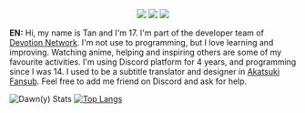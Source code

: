<p align="center">
 <a href="https://discord.com/users/534739785172910100" target"blank_"><img src="https://img.shields.io/badge/Dawny%20-7289DA.svg?&style=for-the-badge&logo=discord&logoColor=white"></a>
  <a href="https://www.github.com/Da-wn" target"blank_"><img src="https://img.shields.io/badge/Dawn%20-191717.svg?&style=for-the-badge&logo=github&logoColor=white"></a>
 <a href="https://discord.gg/54uUttRWTf" target"blank_"><img src="https://img.shields.io/discord/805573119732482148?color=%237289da&label=Devotion&logo=Discord&logoColor=white&style=for-the-badge"></a>


**EN:** Hi, my name is Tan and I'm 17.  I'm part of the developer team of [Devotion Network](https://discord.gg/54uUttRWTf). I'm not use to programming, but I love learning and improving. Watching anime, helping and inspiring others are some of my favourite activities. I'm using Discord platform for 4 years, and programming since I was 14. I used to be a subtitle translator and designer in [Akatsuki Fansub](https://akatsukisubs.com). Feel free to add me friend on Discord and ask for help. 


![Dawn(y) Stats](https://github-readme-stats.vercel.app/api?username=Da-wn&show_icons=true&hide_title=true&title_color=ffffff&icon_color=ffffff&text_color=7289da&bg_color=20232)
[![Top Langs](https://github-readme-stats.vercel.app/api/top-langs/?username=Da-wn&layout=compact&text_color=FF9DD9&title_color=FF9DD9&bg_color=141321)](https://github.com/Da-wn)


